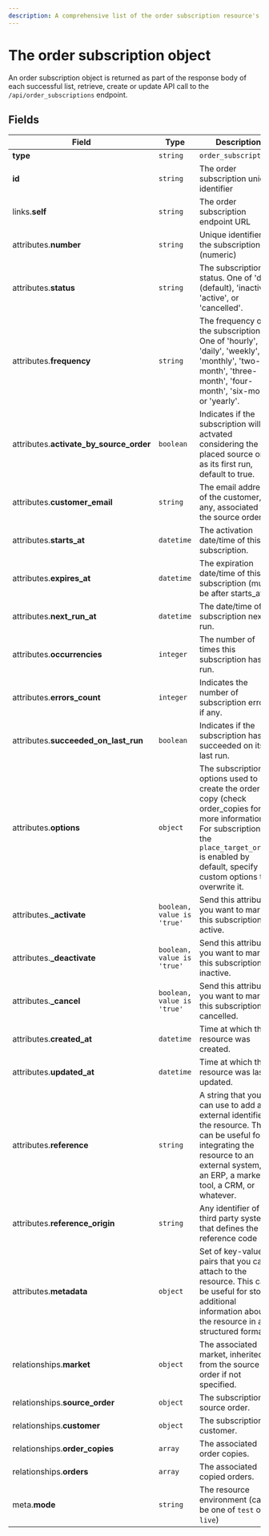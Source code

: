 ```yaml
---
description: A comprehensive list of the order subscription resource's attributes and relationships
---
```


# The order subscription object

An order subscription object is returned as part of the response body of each successful list, retrieve, create or update API call to the `/api/order_subscriptions` endpoint.

## Fields

| Field          | Type     | Description                                  |
| -------------- | -------- | -------------------------------------------- |
| **type**       | `string` | `order_subscriptions`                        |
| **id**         | `string` | The order subscription unique identifier  |
| links.**self** | `string` | The order subscription endpoint URL       |
| attributes.**number** | `string` | Unique identifier for the subscription (numeric) |
| attributes.**status** | `string` | The subscription status. One of 'draft' (default), 'inactive', 'active', or 'cancelled'. |
| attributes.**frequency** | `string` | The frequency of the subscription. One of 'hourly', 'daily', 'weekly', 'monthly', 'two-month', 'three-month', 'four-month', 'six-month', or 'yearly'. |
| attributes.**activate_by_source_order** | `boolean` | Indicates if the subscription will be actvated considering the placed source order as its first run, default to true. |
| attributes.**customer_email** | `string` | The email address of the customer, if any, associated to the source order. |
| attributes.**starts_at** | `datetime` | The activation date/time of this subscription. |
| attributes.**expires_at** | `datetime` | The expiration date/time of this subscription (must be after starts_at). |
| attributes.**next_run_at** | `datetime` | The date/time of the subscription next run. |
| attributes.**occurrencies** | `integer` | The number of times this subscription has run. |
| attributes.**errors_count** | `integer` | Indicates the number of subscription errors, if any. |
| attributes.**succeeded_on_last_run** | `boolean` | Indicates if the subscription has succeeded on its last run. |
| attributes.**options** | `object` | The subscription options used to create the order copy (check order_copies for more information). For subscriptions the `place_target_order` is enabled by default, specify custom options to overwrite it. |
| attributes.**_activate** | `boolean, value is 'true'` | Send this attribute if you want to mark this subscription as active. |
| attributes.**_deactivate** | `boolean, value is 'true'` | Send this attribute if you want to mark this subscription as inactive. |
| attributes.**_cancel** | `boolean, value is 'true'` | Send this attribute if you want to mark this subscription as cancelled. |
| attributes.**created_at** | `datetime` | Time at which the resource was created. |
| attributes.**updated_at** | `datetime` | Time at which the resource was last updated. |
| attributes.**reference** | `string` | A string that you can use to add any external identifier to the resource. This can be useful for integrating the resource to an external system, like an ERP, a marketing tool, a CRM, or whatever. |
| attributes.**reference_origin** | `string` | Any identifier of the third party system that defines the reference code |
| attributes.**metadata** | `object` | Set of key-value pairs that you can attach to the resource. This can be useful for storing additional information about the resource in a structured format. |
| relationships.**market** | `object` | The associated market, inherited from the source order if not specified. |
| relationships.**source_order** | `object` | The subscription source order. |
| relationships.**customer** | `object` | The subscription customer. |
| relationships.**order_copies** | `array` | The associated order copies. |
| relationships.**orders** | `array` | The associated copied orders. |
| meta.**mode** | `string` | The resource environment \(can be one of `test` or `live`\) |

